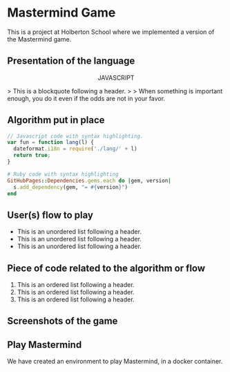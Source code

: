 # Mastermind Game

This is a project at Holberton School where we implemented a version of the Mastermind game.

## Presentation of the language

<p align=center> JAVASCRIPT </p>
> This is a blockquote following a header.
>
> When something is important enough, you do it even if the odds are not in your favor.

## Algorithm put in place

```js
// Javascript code with syntax highlighting.
var fun = function lang(l) {
  dateformat.i18n = require('./lang/' + l)
  return true;
}
```

```ruby
# Ruby code with syntax highlighting
GitHubPages::Dependencies.gems.each do |gem, version|
  s.add_dependency(gem, "= #{version}")
end
```

## User(s) flow to play

*   This is an unordered list following a header.
*   This is an unordered list following a header.
*   This is an unordered list following a header.

## Piece of code related to the algorithm or flow

1.  This is an ordered list following a header.
2.  This is an ordered list following a header.
3.  This is an ordered list following a header.

## Screenshots of the game

## Play Mastermind

We have created an environment to play Mastermind, in a docker container.

